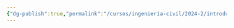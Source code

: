 ```yaml
---
{"dg-publish":true,"permalink":"/cursos/ingenieria-civil/2024-2/introduccion-a-la-programacion/sets/sets/"}
---
```


